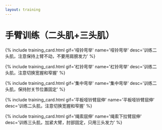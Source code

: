 ```yaml
---
layout: training
---
```


# 手臂训练（二头肌+三头肌）

{% include training_card.html gif='哑铃弯举' name='哑铃弯举' desc='训练二头肌，注意保持上臂不动，不要用肩膀发力' %}

{% include training_card.html gif='杠铃弯举' name='杠铃弯举' desc='训练二头肌，注意切换宽握和窄握' %}

{% include training_card.html gif='集中弯举' name='集中弯举' desc='训练二头肌，保持肘关节位置固定' %}

{% include training_card.html gif='平板哑铃臂屈伸' name='平板哑铃臂屈伸' desc='训练二头肌，注意切换宽握和窄握' %}

{% include training_card.html gif='绳索屈伸' name='绳索下拉臂屈伸' desc='训练三头肌，加紧大臂，肘部固定，只用三头发力' %}

